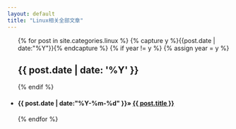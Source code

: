 ```yaml
---
layout: default
title: "Linux相关全部文章"
---
```

<ul class="list-unstyled">
{% for post in site.categories.linux %}
  {% capture y %}{{post.date | date:"%Y"}}{% endcapture %}
  {% if year != y %}
    {% assign year = y %}
    <h2>{{ post.date | date: '%Y' }}</h2> 
  {% endif %}
  <li>
	<h4><span>{{ post.date | date:"%Y-%m-%d" }}</span>&raquo;
	<a href="{{ post.url }}" title="{{ post.title }}">{{ post.title }}</a></h4>
  </li> 
{% endfor %}
</ul>
